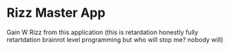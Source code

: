 # Rizz Master App
 Gain W Rizz from this application (this is retardation honestly fully retartdation brainrot level programming but who will stop me? nobody will)

